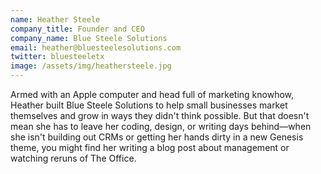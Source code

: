 ```yaml
---
name: Heather Steele
company_title: Founder and CEO
company_name: Blue Steele Solutions
email: heather@bluesteelesolutions.com
twitter: bluesteeletx
image: /assets/img/heathersteele.jpg
---
```

Armed with an Apple computer and head full of marketing knowhow, Heather built Blue Steele Solutions to help small businesses market themselves and grow in ways they didn't think possible. But that doesn't mean she has to leave her coding, design, or writing days behind—when she isn't building out CRMs or getting her hands dirty in a new Genesis theme, you might find her writing a blog post about management or watching reruns of The Office.
